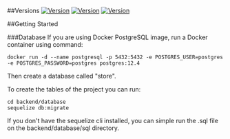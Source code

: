 ##Versions
[![Version](https://img.shields.io/static/v1?label=Express&message=4.17&color=blue)]()
[![Version](https://img.shields.io/static/v1?label=Angular&message=10.1.2&color=blue)]()
[![Version](https://img.shields.io/static/v1?label=PostgreSQL&message=12.4&color=blue)]()

##Getting Started

###Database
If you are using Docker PostgreSQL image, run a Docker container using command:

```
docker run -d --name postgresql -p 5432:5432 -e POSTGRES_USER=postgres -e POSTGRES_PASSWORD=postgres postgres:12.4
```
Then create a database called "store".

To create the tables of the project you can run:
```
cd backend/database 
sequelize db:migrate
```
If you don't have the sequelize cli installed, you can simple run the .sql file on the backend/database/sql directory.

